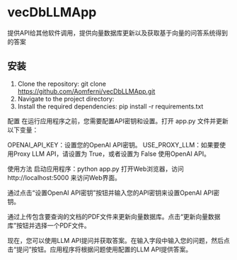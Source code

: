 # vecDbLLMApp
提供API给其他软件调用，提供向量数据库更新以及获取基于向量的问答系统得到的答案

## 安装

1. Clone the repository: git clone https://github.com/Aomferni/vecDbLLMApp.git
2. Navigate to the project directory:
3. Install the required dependencies: pip install -r requirements.txt

配置
在运行应用程序之前，您需要配置API密钥和设置。打开 app.py 文件并更新以下变量：

OPENAI_API_KEY：设置您的OpenAI API密钥。
USE_PROXY_LLM：如果要使用Proxy LLM API，请设置为 True，或者设置为 False 使用OpenAI API。

使用方法
启动应用程序：python app.py
打开Web浏览器，访问 http://localhost:5000 来访问Web界面。

通过点击“设置OpenAI API密钥”按钮并输入您的API密钥来设置OpenAI API密钥。

通过上传包含要查询的文档的PDF文件来更新向量数据库。点击“更新向量数据库”按钮并选择一个PDF文件。

现在，您可以使用LLM API提问并获取答案。在输入字段中输入您的问题，然后点击“提问”按钮。应用程序将根据问题使用配置的LLM API提供答案。
